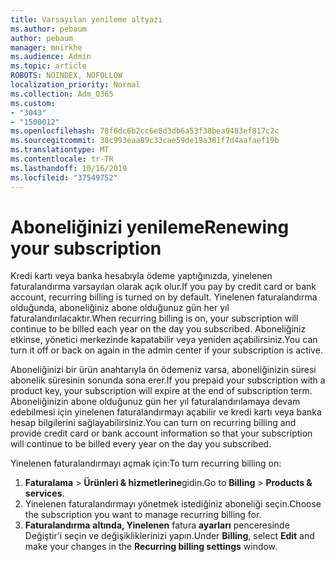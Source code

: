 ```yaml
---
title: Varsayılan yenileme altyazı
ms.author: pebaum
author: pebaum
manager: mnirkhe
ms.audience: Admin
ms.topic: article
ROBOTS: NOINDEX, NOFOLLOW
localization_priority: Normal
ms.collection: Adm_O365
ms.custom:
- "3043"
- "1500012"
ms.openlocfilehash: 78f6dc6b2cc6e8d3db6a53f38bea9483ef817c2c
ms.sourcegitcommit: 38c993eaa89c33cae59de19a381f7d4aafaef19b
ms.translationtype: MT
ms.contentlocale: tr-TR
ms.lasthandoff: 10/16/2019
ms.locfileid: "37549752"
---
```

# <a name="renewing-your-subscription"></a><span data-ttu-id="06964-102">Aboneliğinizi yenileme</span><span class="sxs-lookup"><span data-stu-id="06964-102">Renewing your subscription</span></span>

<span data-ttu-id="06964-103">Kredi kartı veya banka hesabıyla ödeme yaptığınızda, yinelenen faturalandırma varsayılan olarak açık olur.</span><span class="sxs-lookup"><span data-stu-id="06964-103">If you pay by credit card or bank account, recurring billing is turned on by default.</span></span> <span data-ttu-id="06964-104">Yinelenen faturalandırma olduğunda, aboneliğiniz abone olduğunuz gün her yıl faturalandırılacaktır.</span><span class="sxs-lookup"><span data-stu-id="06964-104">When recurring billing is on, your subscription will continue to be billed each year on the day you subscribed.</span></span> <span data-ttu-id="06964-105">Aboneliğiniz etkinse, yönetici merkezinde kapatabilir veya yeniden açabilirsiniz.</span><span class="sxs-lookup"><span data-stu-id="06964-105">You can turn it off or back on again in the admin center if your subscription is active.</span></span>

<span data-ttu-id="06964-106">Aboneliğinizi bir ürün anahtarıyla ön ödemeniz varsa, aboneliğinizin süresi abonelik süresinin sonunda sona erer.</span><span class="sxs-lookup"><span data-stu-id="06964-106">If you prepaid your subscription with a product key, your subscription will expire at the end of subscription term.</span></span> <span data-ttu-id="06964-107">Aboneliğinizin abone olduğunuz gün her yıl faturalandırılamaya devam edebilmesi için yinelenen faturalandırmayı açabilir ve kredi kartı veya banka hesap bilgilerini sağlayabilirsiniz.</span><span class="sxs-lookup"><span data-stu-id="06964-107">You can turn on recurring billing and provide credit card or bank account information so that your subscription will continue to be billed every year on the day you subscribed.</span></span>

<span data-ttu-id="06964-108">Yinelenen faturalandırmayı açmak için:</span><span class="sxs-lookup"><span data-stu-id="06964-108">To turn recurring billing on:</span></span> 

1. <span data-ttu-id="06964-109">**Faturalama** > **Ürünleri & hizmetlerine**gidin.</span><span class="sxs-lookup"><span data-stu-id="06964-109">Go to **Billing** > **Products & services**.</span></span>
2. <span data-ttu-id="06964-110">Yinelenen faturalandırmayı yönetmek istediğiniz aboneliği seçin.</span><span class="sxs-lookup"><span data-stu-id="06964-110">Choose the subscription you want to manage recurring billing for.</span></span>
3. <span data-ttu-id="06964-111">**Faturalandırma** **altında, Yinelenen** fatura **ayarları** penceresinde Değiştir'i seçin ve değişikliklerinizi yapın.</span><span class="sxs-lookup"><span data-stu-id="06964-111">Under **Billing**, select **Edit** and make your changes in the **Recurring billing settings** window.</span></span> 